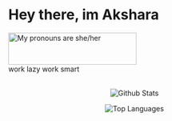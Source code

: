 <h1>Hey there, im Akshara </h1>
<a>
  <img src="https://pronouns.vercel.app/she/her?gradient=noon%20to%20dusk" width="256" height="64" alt="My pronouns are she/her">
</a> <br>
work lazy work smart
<br>

<center>
<br>
  
![Github Stats](https://github-readme-stats.vercel.app/api?username=Potatocat123&count_private=true&show_icons=true&theme=synthwavet&include_all_commits=true&icon_color=ffffff)

![Top Languages](https://github-readme-stats.vercel.app/api/top-langs/?username=Potatocat123&theme=synthwave)

</center>
<br>
